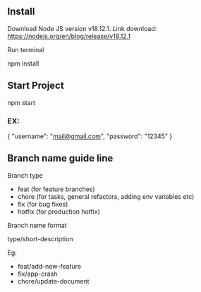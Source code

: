 ## Install 
Download Node JS version v18.12.1. Link download: https://nodejs.org/en/blog/release/v18.12.1

Run terminal 

npm install

## Start Project

npm start
 
### EX:
{
  "username": "mail@gmail.com",
  "password": "12345"
}


## Branch name guide line

Branch type

- feat (for feature branches)
- chore (for tasks, general refactors, adding env variables etc)
- fix (for bug fixes)
- hotfix (for production hotfix)

Branch name format

type/short-description

Eg:

- feat/add-new-feature
- fix/app-crash
- chore/update-document